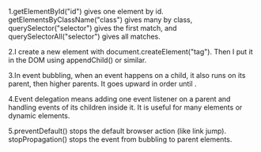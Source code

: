 1.getElementById("id") gives one element by id. getElementsByClassName("class") gives many by class, querySelector("selector") gives the first match, and querySelectorAll("selector") gives all matches.

2.I create a new element with document.createElement("tag"). Then I put it in the DOM using appendChild() or similar.

3.In event bubbling, when an event happens on a child, it also runs on its parent, then higher parents. It goes upward in order until .

4.Event delegation means adding one event listener on a parent and handling events of its children inside it. It is useful for many elements or dynamic elements.

5.preventDefault() stops the default browser action (like link jump). stopPropagation() stops the event from bubbling to parent elements.